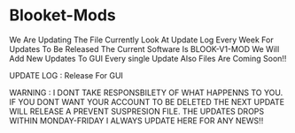 # Blooket-Mods
We Are Updating The File Currently Look At Update Log Every Week For Updates To Be Released
The Current Software Is BLOOK-V1-MOD 
We Will Add New Updates To GUI Every single Update Also Files Are Coming Soon!!

UPDATE LOG :
Release For GUI 


WARNING :
I DONT TAKE RESPONSBILETY OF WHAT HAPPENNS TO YOU. IF YOU DONT WANT YOUR ACCOUNT TO BE DELETED THE NEXT UPDATE WILL RELEASE A PREVENT SUSPRESION FILE.
THE UPDATES DROPS WITHIN MONDAY-FRIDAY
I ALWAYS UPDATE HERE FOR ANY NEWS!!
